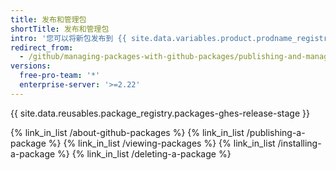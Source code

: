 ```yaml
---
title: 发布和管理包
shortTitle: 发布和管理包
intro: '您可以将新包发布到 {{ site.data.variables.product.prodname_registry }}，查看和安装现有包，并且在特殊情况下删除现有包。'
redirect_from:
  - /github/managing-packages-with-github-packages/publishing-and-managing-packages
versions:
  free-pro-team: '*'
  enterprise-server: '>=2.22'
---
```


{{ site.data.reusables.package_registry.packages-ghes-release-stage }}

{% link_in_list /about-github-packages %}
{% link_in_list /publishing-a-package %}
{% link_in_list /viewing-packages %}
{% link_in_list /installing-a-package %}
{% link_in_list /deleting-a-package %}  
